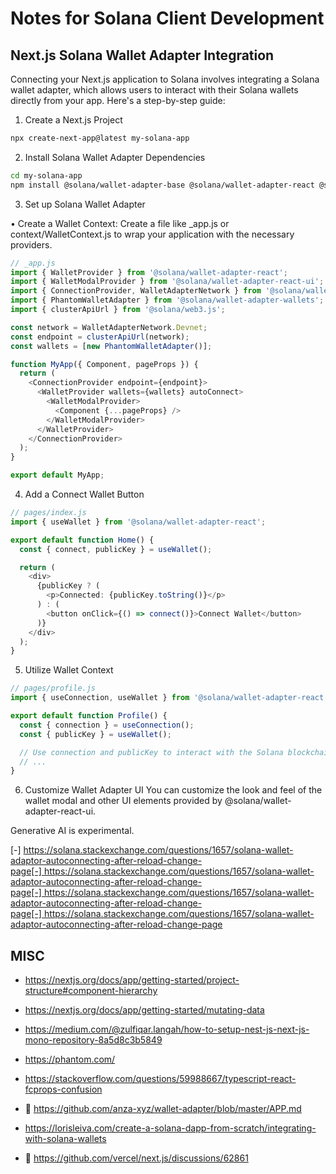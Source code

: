 # Notes for Solana Client Development

## Next.js Solana Wallet Adapter Integration

Connecting your Next.js application to Solana involves integrating a Solana wallet adapter, which allows users to interact with their Solana wallets directly from your app. Here's a step-by-step guide: 
1. Create a Next.js Project
```bash
npx create-next-app@latest my-solana-app
```

2. Install Solana Wallet Adapter Dependencies 
```bash
cd my-solana-app
npm install @solana/wallet-adapter-base @solana/wallet-adapter-react @solana/wallet-adapter-react-ui @solana/web3.js 
```

3. Set up Solana Wallet Adapter 

• Create a Wallet Context: Create a file like _app.js or context/WalletContext.js to wrap your application with the necessary providers. 

```ts
// _app.js
import { WalletProvider } from '@solana/wallet-adapter-react';
import { WalletModalProvider } from '@solana/wallet-adapter-react-ui';
import { ConnectionProvider, WalletAdapterNetwork } from '@solana/wallet-adapter-base';
import { PhantomWalletAdapter } from '@solana/wallet-adapter-wallets';
import { clusterApiUrl } from '@solana/web3.js';

const network = WalletAdapterNetwork.Devnet;
const endpoint = clusterApiUrl(network);
const wallets = [new PhantomWalletAdapter()];

function MyApp({ Component, pageProps }) {
  return (
    <ConnectionProvider endpoint={endpoint}>
      <WalletProvider wallets={wallets} autoConnect>
        <WalletModalProvider>
          <Component {...pageProps} />
        </WalletModalProvider>
      </WalletProvider>
    </ConnectionProvider>
  );
}

export default MyApp;
```

4. Add a Connect Wallet Button 
```ts
// pages/index.js
import { useWallet } from '@solana/wallet-adapter-react';

export default function Home() {
  const { connect, publicKey } = useWallet();

  return (
    <div>
      {publicKey ? (
        <p>Connected: {publicKey.toString()}</p>
      ) : (
        <button onClick={() => connect()}>Connect Wallet</button>
      )}
    </div>
  );
}
```

5. Utilize Wallet Context 
```ts
// pages/profile.js
import { useConnection, useWallet } from '@solana/wallet-adapter-react';

export default function Profile() {
  const { connection } = useConnection();
  const { publicKey } = useWallet();

  // Use connection and publicKey to interact with the Solana blockchain
  // ...
}
```

6. Customize Wallet Adapter UI 
You can customize the look and feel of the wallet modal and other UI elements provided by @solana/wallet-adapter-react-ui. 

Generative AI is experimental.

[-] https://solana.stackexchange.com/questions/1657/solana-wallet-adaptor-autoconnecting-after-reload-change-page[-] https://solana.stackexchange.com/questions/1657/solana-wallet-adaptor-autoconnecting-after-reload-change-page[-] https://solana.stackexchange.com/questions/1657/solana-wallet-adaptor-autoconnecting-after-reload-change-page[-] https://solana.stackexchange.com/questions/1657/solana-wallet-adaptor-autoconnecting-after-reload-change-page

## MISC

- https://nextjs.org/docs/app/getting-started/project-structure#component-hierarchy
- https://nextjs.org/docs/app/getting-started/mutating-data

- https://medium.com/@zulfiqar.langah/how-to-setup-nest-js-next-js-mono-repository-8a5d8c3b5849
- https://phantom.com/
- https://stackoverflow.com/questions/59988667/typescript-react-fcprops-confusion
- 📌 https://github.com/anza-xyz/wallet-adapter/blob/master/APP.md
- https://lorisleiva.com/create-a-solana-dapp-from-scratch/integrating-with-solana-wallets
- 📌 https://github.com/vercel/next.js/discussions/62861